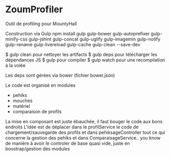 ZoumProfiler
============

Outil de profiling pour MountyHall


Construction via Gulp
npm install gulp gulp-bower gulp-autoprefixer gulp-minify-css gulp-jshint gulp-concat gulp-uglify gulp-imagemin gulp-notify gulp-rename gulp-livereload gulp-cache gulp-clean --save-dev

$ gulp clean pour nettoyer les artifacts
$ gulp deps pour télécharger les dépendances JS
$ gulp pour compiler
$ gulp watch pour une recompilation à la volée

Les deps sont gérées via bower (fichier bower.json)



Le code est organisé en modules
- pehiks
- mouches
- matériel
- comparaison de profils

La mise en composant est juste ébauchée, il faut bouger le code aux bons endroits
L'idée est de déplacer dans le profilService le code de chargement/sauvegarde des profils
et dans pehiksageController tout ce qui concerne la gestion des pehiks  et dans ComparaisageService.. you know
de manière à avoir le controler de base quasi vide, juste en boostrap/gestion des modules



